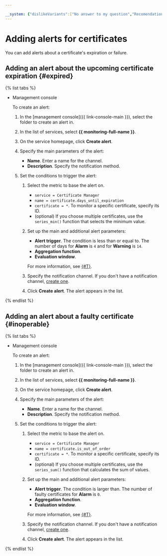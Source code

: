 ```yaml
---

__system: {"dislikeVariants":["No answer to my question","Recomendations didn't help","The content doesn't match title","Other"]}
---
```

# Adding alerts for certificates

You can add alerts about a certificate's expiration or failure.

## Adding an alert about the upcoming certificate expiration {#expired}

{% list tabs %}

- Management console

    To create an alert:

    1. In the [management console]({{ link-console-main }}), select the folder to create an alert in.

    1. In the list of services, select **{{ monitoring-full-name }}**.

    1. On the service homepage, click **Create alert**.

    1. Specify the main parameters of the alert:
        - **Name**. Enter a name for the channel.
        - **Description**. Specify the notification method.

    1. Set the conditions to trigger the alert:

        1. Select the metric to base the alert on.
            - `service = Certificate Manager`
            - `name = certificate.days_until_expiration`
            - `certificate = *`. To monitor a specific certificate, specify its ID.
            - (optional) If you choose multiple certificates, use the `series_min()` function that selects the minimum value.

        1. Set up the main and additional alert parameters:
            - **Alert trigger**. The condition is less than or equal to. The number of days for **Alarm** is `4` and for **Warning** is `14`.
            - **Aggregation function**.
            - **Evaluation window**.

            For more information, see [{#T}](../../monitoring/concepts/alerting.md#alert-parameters).

        1. Specify the notification channel. If you don't have a notification channel, [create one](../../monitoring/operations/alert/create-channel.md).

        1. Click **Create alert**. The alert appears in the list.

{% endlist %}

## Adding an alert about a faulty certificate {#inoperable}

{% list tabs %}

- Management console

    To create an alert:

    1. In the [management console]({{ link-console-main }}), select the folder to create an alert in.

    1. In the list of services, select **{{ monitoring-full-name }}**.

    1. On the service homepage, click **Create alert**.

    1. Specify the main parameters of the alert:
        - **Name**. Enter a name for the channel.
        - **Description**. Specify the notification method.

    1. Set the conditions to trigger the alert:

        1. Select the metric to base the alert on.
            - `service = Certificate Manager`
            - `name = certificate.is_out_of_order`
            - `certificate = *`. To monitor a specific certificate, specify its ID.
            - (optional) If you choose multiple certificates, use the `series_sum()` function that calculates the sum of values.

        1. Set up the main and additional alert parameters:
            - **Alert trigger**. The condition is larger than. The number of faulty certificates for **Alarm** is `0`.
            - **Aggregation function**.
            - **Evaluation window**.

            For more information, see [{#T}](../../monitoring/concepts/alerting.md#alert-parameters).

        1. Specify the notification channel. If you don't have a notification channel, [create one](../../monitoring/operations/alert/create-channel.md).

        1. Click **Create alert**. The alert appears in the list.

{% endlist %}

